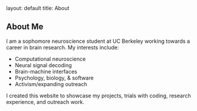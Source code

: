 <link rel="stylesheet" href="/assets/style.css">
layout: default
title: About

## About Me 
I am a sophomore neuroscience student at UC Berkeley working towards a career in brain research. My interests include:
- Computational neuroscience
- Neural signal decoding
- Brain-machine interfaces
- Psychology, biology, & software
- Activism/expanding outreach

I created this website to showcase my projects, trials with coding, research experience, and outreach work.
